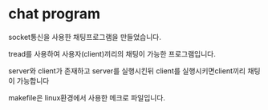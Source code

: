 # chat program
socket통신을 사용한 채팅프로그램을 만들었습니다.

tread를 사용하여 사용자(client)끼리의 채팅이 가능한 프로그램입니다.

server와 client가 존재하고 server를 실행시킨뒤 client를 실행시키면client끼리 채팅이 가능합니다

makefile은 linux환경에서 사용한 메크로 파일입니다.
